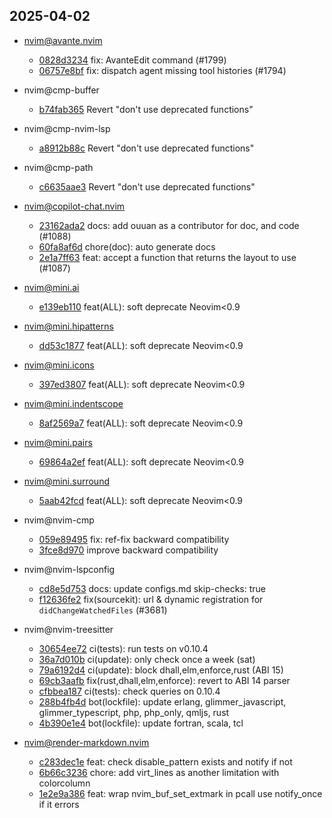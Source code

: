 ## 2025-04-02

* nvim@avante.nvim
  - [0828d3234](https://github.com/yetone/avante.nvim/commit/0828d3234656baf4d5bba69df9a801eeafa30c35) fix: AvanteEdit command (#1799)
  - [06757e8bf](https://github.com/yetone/avante.nvim/commit/06757e8bf57175da45180a26840c5db1f38cb4d9) fix: dispatch agent missing tool histories (#1794)

* nvim@cmp-buffer
  - [b74fab365](https://github.com/hrsh7th/cmp-buffer/commit/b74fab3656eea9de20a9b8116afa3cfc4ec09657) Revert "don't use deprecated functions"

* nvim@cmp-nvim-lsp
  - [a8912b88c](https://github.com/hrsh7th/cmp-nvim-lsp/commit/a8912b88ce488f411177fc8aed358b04dc246d7b) Revert "don't use deprecated functions"

* nvim@cmp-path
  - [c6635aae3](https://github.com/hrsh7th/cmp-path/commit/c6635aae33a50d6010bf1aa756ac2398a2d54c32) Revert "don't use deprecated functions"

* nvim@copilot-chat.nvim
  - [23162ada2](https://github.com/CopilotC-Nvim/CopilotChat.nvim/commit/23162ada224e858d0d60bbbf2a35f9b6c98427ce) docs: add ouuan as a contributor for doc, and code (#1088)
  - [60fa8af6d](https://github.com/CopilotC-Nvim/CopilotChat.nvim/commit/60fa8af6dca58db90823156a970811e8378d6044) chore(doc): auto generate docs
  - [2e1a7ff63](https://github.com/CopilotC-Nvim/CopilotChat.nvim/commit/2e1a7ff63a3fab99c83ae1b6e839da846ec12833) feat: accept a function that returns the layout to use (#1087)

* nvim@mini.ai
  - [e139eb110](https://github.com/echasnovski/mini.ai/commit/e139eb1101beb0250fea322f8c07a42f0f175688) feat(ALL): soft deprecate Neovim<0.9

* nvim@mini.hipatterns
  - [dd53c1877](https://github.com/echasnovski/mini.hipatterns/commit/dd53c18779a2e47a1902180c72bc54a8bb554388) feat(ALL): soft deprecate Neovim<0.9

* nvim@mini.icons
  - [397ed3807](https://github.com/echasnovski/mini.icons/commit/397ed3807e96b59709ef3292f0a3e253d5c1dc0a) feat(ALL): soft deprecate Neovim<0.9

* nvim@mini.indentscope
  - [8af2569a7](https://github.com/echasnovski/mini.indentscope/commit/8af2569a7d7fd37300dfa760e44e71efbbf322fd) feat(ALL): soft deprecate Neovim<0.9

* nvim@mini.pairs
  - [69864a2ef](https://github.com/echasnovski/mini.pairs/commit/69864a2efb36c030877421634487fd90db1e4298) feat(ALL): soft deprecate Neovim<0.9

* nvim@mini.surround
  - [5aab42fcd](https://github.com/echasnovski/mini.surround/commit/5aab42fcdcf31fa010f012771eda5631c077840a) feat(ALL): soft deprecate Neovim<0.9

* nvim@nvim-cmp
  - [059e89495](https://github.com/hrsh7th/nvim-cmp/commit/059e89495b3ec09395262f16b1ad441a38081d04) fix: ref-fix backward compatibility
  - [3fce8d970](https://github.com/hrsh7th/nvim-cmp/commit/3fce8d97007a08df9f3f816300247b148827cf43) improve backward compatibility

* nvim@nvim-lspconfig
  - [cd8e5d753](https://github.com/neovim/nvim-lspconfig/commit/cd8e5d75332485c59c01399a924f079d41f66b40) docs: update configs.md skip-checks: true
  - [f12636fe2](https://github.com/neovim/nvim-lspconfig/commit/f12636fe2da447f59c341d4596680b3ddd59e1b5) fix(sourcekit): url & dynamic registration for `didChangeWatchedFiles` (#3681)

* nvim@nvim-treesitter
  - [30654ee72](https://github.com/nvim-treesitter/nvim-treesitter/commit/30654ee72a69e7c76a54b66d748dae088429e863) ci(tests): run tests on v0.10.4
  - [36a7d010b](https://github.com/nvim-treesitter/nvim-treesitter/commit/36a7d010bb3eb7f3e74d091e4584040a00dd50de) ci(update): only check once a week (sat)
  - [79a6192d4](https://github.com/nvim-treesitter/nvim-treesitter/commit/79a6192d4782e6d398e0b2ce588cdf9f27c5b9f5) ci(update): block dhall,elm,enforce,rust (ABI 15)
  - [69cb3aafb](https://github.com/nvim-treesitter/nvim-treesitter/commit/69cb3aafb6a32c4cc3c0b800ef1b6b52d84d1c17) fix(rust,dhall,elm,enforce): revert to ABI 14 parser
  - [cfbbea187](https://github.com/nvim-treesitter/nvim-treesitter/commit/cfbbea187b899b6f75503d3d635ee9374a44818d) ci(tests): check queries on 0.10.4
  - [288b4fb4d](https://github.com/nvim-treesitter/nvim-treesitter/commit/288b4fb4d7d4203063923c35823c828eb8a35869) bot(lockfile): update erlang, glimmer_javascript, glimmer_typescript, php, php_only, qmljs, rust
  - [4b390e1e4](https://github.com/nvim-treesitter/nvim-treesitter/commit/4b390e1e46ca2e6220f14641cb840bbf9ad5446f) bot(lockfile): update fortran, scala, tcl

* nvim@render-markdown.nvim
  - [c283dec1e](https://github.com/MeanderingProgrammer/render-markdown.nvim/commit/c283dec1ea94947499c36bb17443e15d6acf5cda) feat: check disable_pattern exists and notify if not
  - [6b66c3236](https://github.com/MeanderingProgrammer/render-markdown.nvim/commit/6b66c32364cd3e6101d37fd71ba4c6fbb2eddfda) chore: add virt_lines as another limitation with colorcolumn
  - [1e2e9a386](https://github.com/MeanderingProgrammer/render-markdown.nvim/commit/1e2e9a386fbe41b869d3d0e000e19db72284585b) feat: wrap nvim_buf_set_extmark in pcall use notify_once if it errors